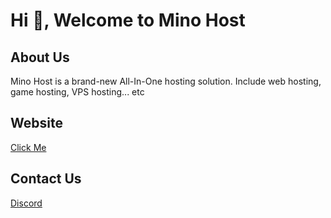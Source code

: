 # Hi 👋, Welcome to Mino Host

## About Us

Mino Host is a brand-new All-In-One hosting solution. Include web hosting, game hosting, VPS hosting... etc

## Website

[Click Me](https://www.mino.host)

## Contact Us

[Discord](https://discord.gg/Xg3h2VWshF)
